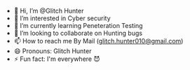 - 👋 Hi, I’m @Glitch Hunter
- 👀 I’m interested in Cyber security
- 🌱 I’m currently learning Peneteration Testing
- 💞️ I’m looking to collaborate on Hunting bugs
- 📫 How to reach me By Mail (glitch.hunter010@gmail.com)
- 😄 Pronouns: Glitch Hunter
- ⚡ Fun fact: I'm everywhere 😈

<!---
GlitcHunter010/GlitcHunter010 is a ✨ special ✨ repository because its `README.md` (this file) appears on your GitHub profile.
You can click the Preview link to take a look at your changes.
--->
